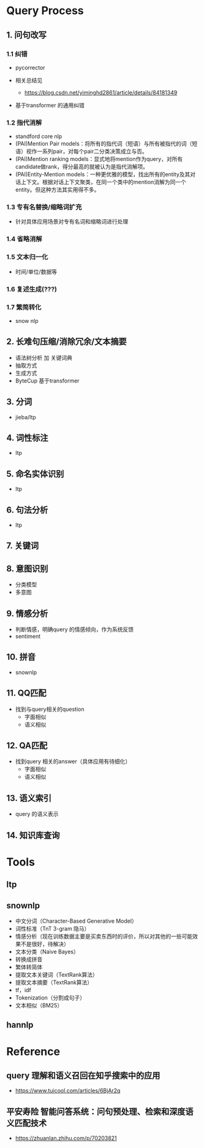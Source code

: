 # Query Process

## 1. 问句改写

### 1.1 纠错
+ pycorrector
+ 相关总结见
    + https://blog.csdn.net/yiminghd2861/article/details/84181349

+ 基于transformer 的通用纠错

### 1.2 指代消解
+ standford core nlp
+ (PAI)Mention Pair models：将所有的指代词（短语）与所有被指代的词（短语）视作一系列pair，对每个pair二分类决策成立与否。
+ (PAI)Mention ranking models：显式地将mention作为query，对所有candidate做rank，得分最高的就被认为是指代消解项。
+ (PAI)Entity-Mention models：一种更优雅的模型，找出所有的entity及其对话上下文。根据对话上下文聚类，在同一个类中的mention消解为同一个entity。但这种方法其实用得不多。


### 1.3 专有名替换/缩略词扩充
+ 针对具体应用场景对专有名词和缩略词进行处理

### 1.4 省略消解

### 1.5 文本归一化
+ 时间/单位/数据等

### 1.6 复述生成(???)

### 1.7 繁简转化 
+ snow nlp

## 2. 长难句压缩/消除冗余/文本摘要
+ 语法树分析 加 关键词典
+ 抽取方式
+ 生成方式
+ ByteCup 基于transformer

## 3. 分词
+ jieba/ltp

## 4. 词性标注
+ ltp

## 5. 命名实体识别
+ ltp

## 6. 句法分析
+ ltp

## 7. 关键词

## 8. 意图识别
+ 分类模型
+ 多意图

## 9. 情感分析
+ 判断情感，明确query 的情感倾向，作为系统反馈
+ sentiment

## 10. 拼音
+ snownlp

## 11. QQ匹配
+ 找到与query相关的question
    + 字面相似
    + 语义相似

## 12. QA匹配
+ 找到query 相关的answer（具体应用有待细化）
    + 字面相似
    + 语义相似

## 13. 语义索引
+ query 的语义表示 

## 14. 知识库查询


# Tools

## ltp

## snownlp
+ 中文分词（Character-Based Generative Model）
+ 词性标准（TnT 3-gram 隐马）
+ 情感分析（现在训练数据主要是买卖东西时的评价，所以对其他的一些可能效果不是很好，待解决）
+ 文本分类（Naive Bayes）
+ 转换成拼音
+ 繁体转简体
+ 提取文本关键词（TextRank算法）
+ 提取文本摘要（TextRank算法）
+ tf，idf
+ Tokenization（分割成句子）
+ 文本相似（BM25）

## hannlp


# Reference
## query 理解和语义召回在知乎搜索中的应用
+ https://www.tuicool.com/articles/6BjAr2q

## 平安寿险 智能问答系统：问句预处理、检索和深度语义匹配技术
+ https://zhuanlan.zhihu.com/p/70203821
